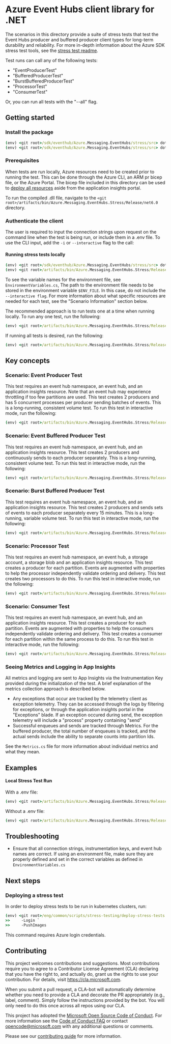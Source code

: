 # Azure Event Hubs client library for .NET
The scenarios in this directory provide a suite of stress tests that test the Event Hubs producer and buffered producer client types for long-term durability and reliability. For more in-depth information about the Azure SDK stress test tools, see the [stress test readme](https://github.com/Azure/azure-sdk-tools/blob/main/tools/stress-cluster/chaos/README.md).

Test runs can call any of the following tests:
- "EventProducerTest"
- "BufferedProducerTest"
- "BurstBufferedProducerTest"
- "ProcessorTest"
- "ConsumerTest"

Or, you can run all tests with the "--all" flag.

## Getting started

### Install the package

```cmd
(env) <git root>/sdk/eventhub/Azure.Messaging.EventHubs/stress/src> dotnet clean
(env) <git root>/sdk/eventhub/Azure.Messaging.EventHubs/stress/src> dotnet publish
```

### Prerequisites

When tests are run locally, Azure resources need to be created prior to running the test. This can be done through the Azure CLI, an ARM pr bicep file, or the Azure Portal. The bicep file included in this directory can be used to [deploy all resources](https://learn.microsoft.com/azure/azure-resource-manager/bicep/deploy-to-resource-group?tabs=azure-cli) aside from the application insights portal.

To run the compiled .dll file, navigate to the `<git root>/artifacts/bin/Azure.Messaging.EventHubs.Stress/Release/net6.0` directory.

### Authenticate the client

The user is required to input the connection strings upon request on the command line when the test is being run, or include them in a .env file. To use the CLI input, add the `-i` or `--interactive` flag to the call:


#### Running stress tests locally
```cmd
(env) <git root>/sdk/eventhub/Azure.Messaging.EventHubs/stress/src> dotnet build './sdk/eventhub/Azure.Messaging.EventHubs/stress/src/' --configuration Release
(env) <git root>/artifacts/bin/Azure.Messaging.EventHubs.Stress/Release/net6.0> dotnet Azure.Messaging.EventHubs.Stress.dll --tests <test/s-to-run> --interactive
```

To see the variable names for the environment file, see `EnvironmentVariables.cs`, The path to the environment file needs to be stored in the environment variable `$ENV_FILE`. In this case, do not include the `--interactive flag`. For more information about what specific resources are needed for each test, see the "Scenario Information" section below.

The recommended approach is to run tests one at a time when running locally.
To run any one test, run the following:
```cmd
(env) <git root>/artifacts/bin/Azure.Messaging.EventHubs.Stress/Release/net6.0> dotnet Azure.Messaging.EventHubs.Stress.dll --tests <test/s-to-run> --interactive
```
If running all tests is desired, run the following:
```cmd
(env) <git root>/artifacts/bin/Azure.Messaging.EventHubs.Stress/Release/net6.0> dotnet Azure.Messaging.EventHubs.Stress.dll --all --interactive
```

## Key concepts

### Scenario: Event Producer Test
This test requires an event hub namespace, an event hub, and an application insights resource. Note that an event hub may experience throttling if too few partitions are used. This test creates 2 producers and has 5 concurrent processes per producer sending batches of events. This is a long-running, consistent volume test. To run this test in interactive mode, run the following:
```cmd
(env) <git root>/artifacts/bin/Azure.Messaging.EventHubs.Stress/Release/net6.0> dotnet Azure.Messaging.EventHubs.Stress.dll --tests EventProducerTest --interactive
```

### Scenario: Event Buffered Producer Test
This test requires an event hub namespace, an event hub, and an application insights resource. This test creates 2 producers and continuously sends to each producer separately. This is a long-running, consistent volume test. To run this test in interactive mode, run the following:
```cmd
(env) <git root>/artifacts/bin/Azure.Messaging.EventHubs.Stress/Release/net6.0> dotnet Azure.Messaging.EventHubs.Stress.dll --tests BufferedProducerTest --interactive
```

### Scenario: Burst Buffered Producer Test
This test requires an event hub namespace, an event hub, and an application insights resource. This test creates 2 producers and sends sets of events to each producer separately every 15 minutes. This is a long-running, variable volume test. To run this test in interactive mode, run the following:
```cmd
(env) <git root>/artifacts/bin/Azure.Messaging.EventHubs.Stress/Release/net6.0> dotnet Azure.Messaging.EventHubs.Stress.dll --tests BurstBufferedProducerTest --interactive
```

### Scenario: Processor Test
This test requires an event hub namespace, an event hub, a storage account, a storage blob and an application insights resource. This test creates a producer for each partition. Events are augmented with properties to help the processor independently validate ordering and delivery. This test creates two processors to do this. To run this test in interactive mode, run the following:
```cmd
(env) <git root>/artifacts/bin/Azure.Messaging.EventHubs.Stress/Release/net6.0> dotnet Azure.Messaging.EventHubs.Stress.dll --tests ProcessorTest --interactive
```

### Scenario: Consumer Test
This test requires an event hub namespace, an event hub, and an application insights resource. This test creates a producer for each partition. Events are augmented with properties to help the consumers independently validate ordering and delivery. This test creates a consumer for each partition within the same process to do this. To run this test in interactive mode, run the following:
```cmd
(env) <git root>/artifacts/bin/Azure.Messaging.EventHubs.Stress/Release/net6.0> dotnet Azure.Messaging.EventHubs.Stress.dll --tests ConsumerTest --interactive
```

### Seeing Metrics and Logging in App Insights
All metrics and logging are sent to App Insights via the Instrumentation Key provided during the initialization of the test. A brief explanation of the metrics collection approach is described below.
- Any exceptions that occur are tracked by the telemetry client as exception telemetry. They can be accessed through the logs by filtering for exceptions, or through the application insights portal in the "Exceptions" blade. If an exception occured during send, the exception telemetry will include a "process" property containing "send"
- Successful enqueues and sends are tracked through Metrics. For the buffered producer, the total number of enqueues is tracked, and the actual sends include the ability to separate counts into partition Ids.

See the `Metrics.cs` file for more information about individual metrics and what they mean.

## Examples

#### Local Stress Test Run

With a .env file:
```cmd
(env) <git root>/artifacts/bin/Azure.Messaging.EventHubs.Stress/Release/net6.0> dotnet Azure.Messaging.EventHubs.Stress.dll --all
```

Without a .env file:
```cmd
(env) <git root>/artifacts/bin/Azure.Messaging.EventHubs.Stress/Release/net6.0> dotnet Azure.Messaging.EventHubs.Stress.dll --all --interactive
```

## Troubleshooting

- Ensure that all connection strings, instrumentation keys, and event hub names are correct. If using an environment file, make sure they are properly defined and set in the correct variables as defined in `EnvironmentVariables.cs`

## Next steps

### Deploying a stress test
In order to deploy stress tests to be run in kubernetes clusters, run:
```cmd
(env) <git root>/eng/common/scripts/stress-testing/deploy-stress-tests.ps1 `
>>     -Login `
>>     -PushImages
```
This command requires Azure login credentials.

## Contributing

This project welcomes contributions and suggestions.  Most contributions require you to agree to a Contributor License Agreement (CLA) declaring that you have the right to, and actually do, grant us the rights to use your contribution. For details, visit https://cla.microsoft.com.

When you submit a pull request, a CLA-bot will automatically determine whether you need to provide a CLA and decorate the PR appropriately (e.g., label, comment). Simply follow the instructions provided by the bot. You will only need to do this once across all repos using our CLA.

This project has adopted the [Microsoft Open Source Code of Conduct](https://opensource.microsoft.com/codeofconduct/). For more information see the [Code of Conduct FAQ](https://opensource.microsoft.com/codeofconduct/faq/) or contact [opencode@microsoft.com](mailto:opencode@microsoft.com) with any additional questions or comments.

Please see our [contributing guide](https://github.com/Azure/azure-sdk-for-net/blob/main/sdk/eventhub/Azure.Messaging.EventHubs/CONTRIBUTING.md) for more information.
